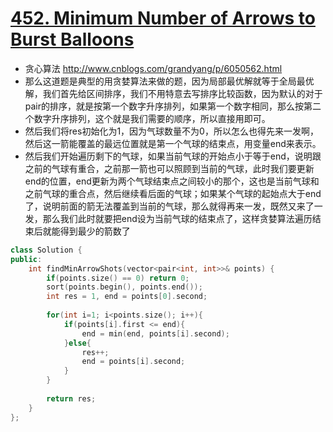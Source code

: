 # [452. Minimum Number of Arrows to Burst Balloons](https://leetcode.com/problems/minimum-number-of-arrows-to-burst-balloons/description/)
* 贪心算法 http://www.cnblogs.com/grandyang/p/6050562.html
* 那么这道题是典型的用贪婪算法来做的题，因为局部最优解就等于全局最优解，我们首先给区间排序，我们不用特意去写排序比较函数，因为默认的对于pair的排序，就是按第一个数字升序排列，如果第一个数字相同，那么按第二个数字升序排列，这个就是我们需要的顺序，所以直接用即可。
*  然后我们将res初始化为1，因为气球数量不为0，所以怎么也得先来一发啊，然后这一箭能覆盖的最远位置就是第一个气球的结束点，用变量end来表示。
*  然后我们开始遍历剩下的气球，如果当前气球的开始点小于等于end，说明跟之前的气球有重合，之前那一箭也可以照顾到当前的气球，此时我们要更新end的位置，end更新为两个气球结束点之间较小的那个，这也是当前气球和之前气球的重合点，然后继续看后面的气球；如果某个气球的起始点大于end了，说明前面的箭无法覆盖到当前的气球，那么就得再来一发，既然又来了一发，那么我们此时就要把end设为当前气球的结束点了，这样贪婪算法遍历结束后就能得到最少的箭数了

```c++
class Solution {
public:
    int findMinArrowShots(vector<pair<int, int>>& points) {
        if(points.size() == 0) return 0;
        sort(points.begin(), points.end());
        int res = 1, end = points[0].second;
        
        for(int i=1; i<points.size(); i++){
            if(points[i].first <= end){
                end = min(end, points[i].second);
            }else{
                res++;
                end = points[i].second;
            }
        }
        
        return res;
    }
};
```
